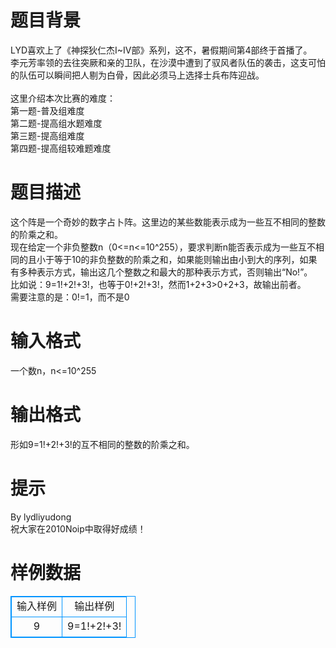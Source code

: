 # 

 
 # 题目背景 
LYD喜欢上了《神探狄仁杰I~IV部》系列，这不，暑假期间第4部终于首播了。<BR>李元芳率领的去往突厥和亲的卫队，在沙漠中遭到了驭风者队伍的袭击，这支可怕的队伍可以瞬间把人剔为白骨，因此必须马上选择士兵布阵迎战。<BR><BR>这里介绍本次比赛的难度：<BR>第一题-普及组难度<BR>第二题-提高组水题难度<BR>第三题-提高组难度<BR>第四题-提高组较难题难度<BR> 

 
 # 题目描述 
这个阵是一个奇妙的数字占卜阵。这里边的某些数能表示成为一些互不相同的整数的阶乘之和。<BR>现在给定一个非负整数n（0&lt;=n&lt;=10^255），要求判断n能否表示成为一些互不相同的且小于等于10的非负整数的阶乘之和，如果能则输出由小到大的序列，如果有多种表示方式，输出这几个整数之和最大的那种表示方式，否则输出“No!”。<BR>比如说：9=1!+2!+3!，也等于0!+2!+3!，然而1+2+3&gt;0+2+3，故输出前者。<BR>需要注意的是：0!=1，而不是0 

 
 # 输入格式 
一个数n，n&lt;=10^255 

 
 # 输出格式 
形如9=1!+2!+3!的互不相同的整数的阶乘之和。 

 
 # 提示 
By&nbsp;lydliyudong<BR>祝大家在2010Noip中取得好成绩！ 
# 样例数据
<style>
        table,table tr th, table tr td { border:1px solid #0094ff; }
        table { width: 200px; min-height: 25px; line-height: 25px; text-align: center; border-collapse: collapse;}   
    </style>
<table>
	<tr>
		<td>输入样例</td>
		<td>输出样例</td>
	</tr>
<tr><td>9 
</td><td>9=1!+2!+3!</td></tr></table>
